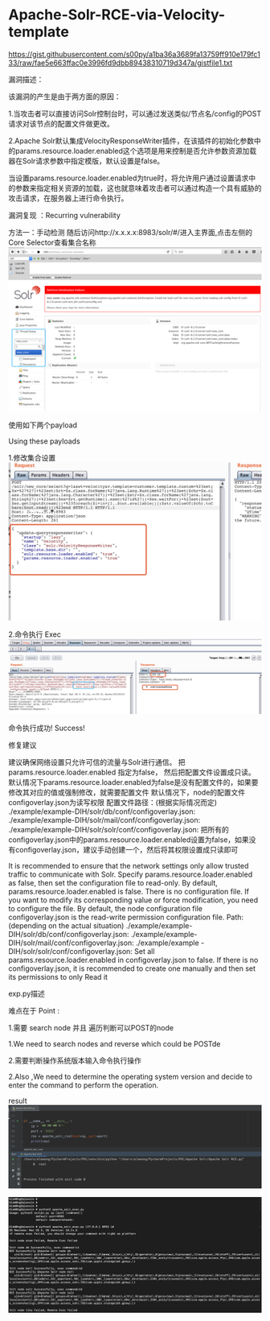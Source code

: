 # Apache-Solr-RCE-via-Velocity-template
https://gist.githubusercontent.com/s00py/a1ba36a3689fa13759ff910e179fc133/raw/fae5e663ffac0e3996fd9dbb89438310719d347a/gistfile1.txt

漏洞描述：

该漏洞的产生是由于两方面的原因：

1.当攻击者可以直接访问Solr控制台时，可以通过发送类似/节点名/config的POST请求对该节点的配置文件做更改。

2.Apache Solr默认集成VelocityResponseWriter插件，在该插件的初始化参数中的params.resource.loader.enabled这个选项是用来控制是否允许参数资源加载器在Solr请求参数中指定模版，默认设置是false。

当设置params.resource.loader.enabled为true时，将允许用户通过设置请求中的参数来指定相关资源的加载，这也就意味着攻击者可以通过构造一个具有威胁的攻击请求，在服务器上进行命令执行。

漏洞复现 ：Recurring vulnerability

方法一：手动检测
随后访问http://x.x.x.x:8983/solr/#/进入主界面,点击左侧的Core Selector查看集合名称
![step 1](https://github.com/AleWong/Apache-Solr-RCE-via-Velocity-template/blob/master/1.png)

使用如下两个payload 

Using these payloads

1.修改集合设置
![step 2](https://github.com/AleWong/Apache-Solr-RCE-via-Velocity-template/blob/master/2.png)

2.命令执行 
Exec
![step 3](https://github.com/AleWong/Apache-Solr-RCE-via-Velocity-template/blob/master/3.png)

命令执行成功!
Success!

修复建议

建议确保网络设置只允许可信的流量与Solr进行通信。
把params.resource.loader.enabled 指定为false， 然后把配置文件设置成只读。
默认情况下params.resource.loader.enabled为false是没有配置文件的，如果要修改其对应的值或强制修改，就需要配置文件
默认情况下，node的配置文件configoverlay.json为读写权限
配置文件路径：(根据实际情况而定)
./example/example-DIH/solr/db/conf/configoverlay.json:
./example/example-DIH/solr/mail/conf/configoverlay.json:
./example/example-DIH/solr/solr/conf/configoverlay.json:
把所有的configoverlay.json中的params.resource.loader.enabled设置为false，如果没有configoverlay.json，建议手动创建一个，然后将其权限设置成只读即可

It is recommended to ensure that the network settings only allow trusted traffic to communicate with Solr. Specify params.resource.loader.enabled as false, then set the configuration file to read-only. By default, params.resource.loader.enabled is false. There is no configuration file. If you want to modify its corresponding value or force modification, you need to configure the file. By default, the node configuration file configoverlay.json is the read-write permission configuration file. Path: (depending on the actual situation) ./example/example-DIH/solr/db/conf/configoverlay.json: ./example/example-DIH/solr/mail/conf/configoverlay.json: ./example/example -DIH/solr/solr/conf/configoverlay.json: Set all params.resource.loader.enabled in configoverlay.json to false. If there is no configoverlay.json, it is recommended to create one manually and then set its permissions to only Read it

exp.py描述

难点在于
Point :

1.需要 search node 并且 遍历判断可以POST的node

1.We need to search nodes and reverse which could be POSTde

2.需要判断操作系统版本输入命令执行操作

2.Also ,We need to determine the operating system version and decide to enter the command to perform the operation.

result
![step4](https://github.com/AleWong/Apache-Solr-RCE-via-Velocity-template/blob/master/4.png)

![step5](https://github.com/AleWong/Apache-Solr-RCE-via-Velocity-template/blob/master/5.png)
